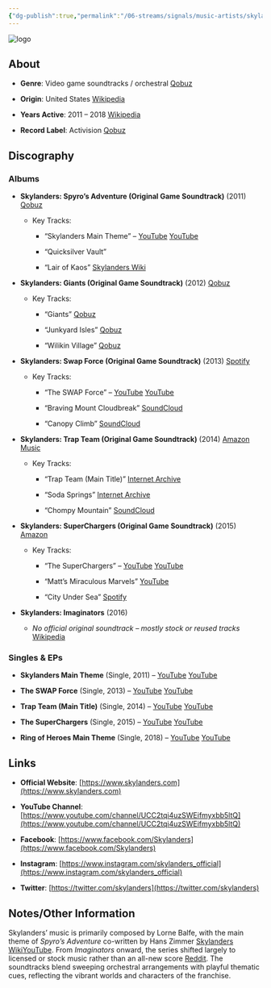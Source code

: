 ```yaml
---
{"dg-publish":true,"permalink":"/06-streams/signals/music-artists/skylanders-music/","tags":["#MusicArtist"],"noteIcon":"","created":"2025-08-28T23:54:14.200+02:00","updated":"2025-04-28T17:19:30.594+02:00"}
---
```



<img src="/img/MALOGO/Skylanders.png" alt="logo" class="round-img round-img-200">

## About

- **Genre**: Video game soundtracks / orchestral [Qobuz](https://www.qobuz.com/us-en/album/skylanders-spyros-adventure-original-game-soundtrack-hans-zimmer-lorne-balfe/zkvlmm9qbgipb?utm_source=chatgpt.com)
    
- **Origin**: United States [Wikipedia](https://en.wikipedia.org/wiki/Skylanders?utm_source=chatgpt.com)
    
- **Years Active**: 2011 – 2018 [Wikipedia](https://en.wikipedia.org/wiki/Skylanders?utm_source=chatgpt.com)
    
- **Record Label**: Activision [Qobuz](https://www.qobuz.com/us-en/album/skylanders-spyros-adventure-original-game-soundtrack-hans-zimmer-lorne-balfe/zkvlmm9qbgipb?utm_source=chatgpt.com)
    

## Discography

### Albums

- **Skylanders: Spyro’s Adventure (Original Game Soundtrack)** (2011) [Qobuz](https://www.qobuz.com/us-en/album/skylanders-spyros-adventure-original-game-soundtrack-hans-zimmer-lorne-balfe/zkvlmm9qbgipb?utm_source=chatgpt.com)
    
    - Key Tracks:
        
        - “Skylanders Main Theme” – [YouTube](https://www.youtube.com/watch?v=L3iu9LEipmo) [YouTube](https://m.youtube.com/watch?v=L3iu9LEipmo&utm_source=chatgpt.com)
            
        - “Quicksilver Vault”
            
        - “Lair of Kaos” [Skylanders Wiki](https://skylanders.fandom.com/wiki/Cloudbreak_Islands?utm_source=chatgpt.com)
            
- **Skylanders: Giants (Original Game Soundtrack)** (2012) [Qobuz](https://www.qobuz.com/us-en/album/skylanders-giants-original-game-soundtrack-lorne-balfe/y10dsdy7qwv7b?utm_source=chatgpt.com)
    
    - Key Tracks:
        
        - “Giants” [Qobuz](https://www.qobuz.com/us-en/album/skylanders-giants-original-game-soundtrack-lorne-balfe/y10dsdy7qwv7b?utm_source=chatgpt.com)
            
        - “Junkyard Isles” [Qobuz](https://www.qobuz.com/us-en/album/skylanders-giants-original-game-soundtrack-lorne-balfe/y10dsdy7qwv7b?utm_source=chatgpt.com)
            
        - “Wilikin Village” [Qobuz](https://www.qobuz.com/us-en/album/skylanders-giants-original-game-soundtrack-lorne-balfe/y10dsdy7qwv7b?utm_source=chatgpt.com)
            
- **Skylanders: Swap Force (Original Game Soundtrack)** (2013) [Spotify](https://open.spotify.com/album/4wC4J7nhVsFr1WgUKVTYV2?utm_source=chatgpt.com)
    
    - Key Tracks:
        
        - “The SWAP Force” – [YouTube](https://www.youtube.com/watch?v=Mal7edxxuN0) [YouTube](https://www.youtube.com/watch?v=Mal7edxxuN0&utm_source=chatgpt.com)
            
        - “Braving Mount Cloudbreak” [SoundCloud](https://soundcloud.com/lorne-balfe-official/sets/skylanders-swap-force-original?utm_source=chatgpt.com)
            
        - “Canopy Climb” [SoundCloud](https://soundcloud.com/lorne-balfe-official/sets/skylanders-swap-force-original?utm_source=chatgpt.com)
            
- **Skylanders: Trap Team (Original Game Soundtrack)** (2014) [Amazon Music](https://music.amazon.com/albums/B08PC4PD2V?utm_source=chatgpt.com)
    
    - Key Tracks:
        
        - “Trap Team (Main Title)” [Internet Archive](https://archive.org/details/sttost?utm_source=chatgpt.com)
            
        - “Soda Springs” [Internet Archive](https://archive.org/details/sttost?utm_source=chatgpt.com)
            
        - “Chompy Mountain” [SoundCloud](https://soundcloud.com/lorne-balfe-official/sets/skylanders-trap-team-original?utm_source=chatgpt.com)
            
- **Skylanders: SuperChargers (Original Game Soundtrack)** (2015) [Amazon](https://www.amazon.com/Skylanders-SuperChargers-Original-Game-Soundtrack/dp/B08PC72J2P?utm_source=chatgpt.com)
    
    - Key Tracks:
        
        - “The SuperChargers” – [YouTube](https://www.youtube.com/watch?v=QiTN8f4M6Qs) [YouTube](https://www.youtube.com/watch?v=QiTN8f4M6Qs&utm_source=chatgpt.com)
            
        - “Matt’s Miraculous Marvels” [YouTube](https://www.youtube.com/playlist?list=OLAK5uy_mubTH5WARuxjEzhWOr1IGk6B-FKGG_wmU&utm_source=chatgpt.com)
            
        - “City Under Sea” [Spotify](https://open.spotify.com/track/3Za9vDM4poaeKUVPzPAask?utm_source=chatgpt.com)
            
- **Skylanders: Imaginators** (2016)
    
    - _No official original soundtrack – mostly stock or reused tracks_ [Wikipedia](https://en.wikipedia.org/wiki/Skylanders%3A_Imaginators?utm_source=chatgpt.com)
        

### Singles & EPs

- **Skylanders Main Theme** (Single, 2011) – [YouTube](https://www.youtube.com/watch?v=L3iu9LEipmo) [YouTube](https://m.youtube.com/watch?v=L3iu9LEipmo&utm_source=chatgpt.com)
    
- **The SWAP Force** (Single, 2013) – [YouTube](https://www.youtube.com/watch?v=Mal7edxxuN0) [YouTube](https://www.youtube.com/watch?v=Mal7edxxuN0&utm_source=chatgpt.com)
    
- **Trap Team (Main Title)** (Single, 2014) – [YouTube](https://www.youtube.com/watch?v=kUGglJh3W-I) [YouTube](https://www.youtube.com/watch?v=kUGglJh3W-I&utm_source=chatgpt.com)
    
- **The SuperChargers** (Single, 2015) – [YouTube](https://www.youtube.com/watch?v=QiTN8f4M6Qs) [YouTube](https://www.youtube.com/watch?v=QiTN8f4M6Qs&utm_source=chatgpt.com)
    
- **Ring of Heroes Main Theme** (Single, 2018) – [YouTube](https://www.youtube.com/watch?v=DfgCwN_Py1k) [YouTube](https://m.youtube.com/watch?v=DfgCwN_Py1k&utm_source=chatgpt.com)
    

## Links

- **Official Website**: [https://www.skylanders.com](https://www.skylanders.com)
    
- **YouTube Channel**: [https://www.youtube.com/channel/UCC2tqi4uzSWEifmyxbb5ltQ](https://www.youtube.com/channel/UCC2tqi4uzSWEifmyxbb5ltQ)
    
- **Facebook**: [https://www.facebook.com/Skylanders](https://www.facebook.com/Skylanders)
    
- **Instagram**: [https://www.instagram.com/skylanders_official](https://www.instagram.com/skylanders_official)
    
- **Twitter**: [https://twitter.com/skylanders](https://twitter.com/skylanders)
    

## Notes/Other Information

Skylanders’ music is primarily composed by Lorne Balfe, with the main theme of _Spyro’s Adventure_ co-written by Hans Zimmer [Skylanders Wiki](https://skylanders.fandom.com/wiki/Skylanders%3A_Spyro%27s_Adventure_%28The_Official_Orchestral_Score%29?utm_source=chatgpt.com)[YouTube](https://www.youtube.com/watch?v=0WucwmxH9wE&utm_source=chatgpt.com). From _Imaginators_ onward, the series shifted largely to licensed or stock music rather than an all-new score [Reddit](https://www.reddit.com/r/skylanders/comments/5g9oes/skylanders_imaginators_sountrack/?utm_source=chatgpt.com). The soundtracks blend sweeping orchestral arrangements with playful thematic cues, reflecting the vibrant worlds and characters of the franchise.